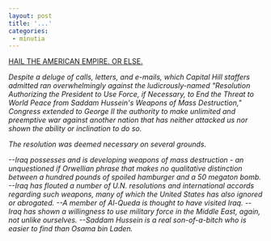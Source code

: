 ```yaml
---
layout: post
title: '...'
categories:
 - minutia
---
```


<a href="http://www.xeni.net/images/boingboing/barlowfriendz_88_pox_americana.htm">HAIL THE AMERICAN EMPIRE. OR ELSE.</a>

<i>Despite a deluge of calls, letters, and e-mails, which Capital Hill staffers admitted ran overwhelmingly against the ludicrously-named "Resolution Authorizing the President to Use Force, if Necessary, to End the Threat to World Peace from Saddam Hussein's Weapons of Mass Destruction," Congress extended to George II the authority to make unlimited and preemptive war against another nation that has neither attacked us nor shown the ability or inclination to do so.

The resolution was deemed necessary on several grounds.

--Iraq possesses and is developing weapons of mass destruction - an unquestioned if Orwellian phrase that makes no qualitative distinction between a hundred pounds of spoiled hamburger and a 50 megaton bomb. 
--Iraq has flouted a number of U.N. resolutions and international accords regarding such weapons, many of which the United States has also ignored or abrogated. 
--A member of Al-Queda is thought to have visited Iraq. 
--Iraq has shown a willingness to use military force in the Middle East, again, not unlike ourselves. 
--Saddam Hussein is a real son-of-a-bitch who is easier to find than Osama bin Laden.</i>

